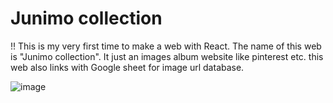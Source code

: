 # Junimo collection

 !! This is my very first time to make a web with React. The name of this web is "Junimo collection". It just an images album website like pinterest etc. this web also links with Google sheet for image url database.


![image](https://github.com/Muaykillz/My-first-React-web/assets/129653967/7e80d732-2785-4eb7-a099-1a9198a8a62f)
